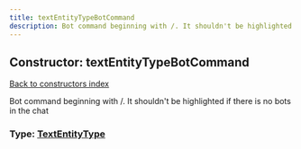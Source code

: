 ```yaml
---
title: textEntityTypeBotCommand
description: Bot command beginning with /. It shouldn't be highlighted if there is no bots in the chat
---
```

## Constructor: textEntityTypeBotCommand  
[Back to constructors index](index.md)



Bot command beginning with /. It shouldn't be highlighted if there is no bots in the chat




### Type: [TextEntityType](../types/TextEntityType.md)


